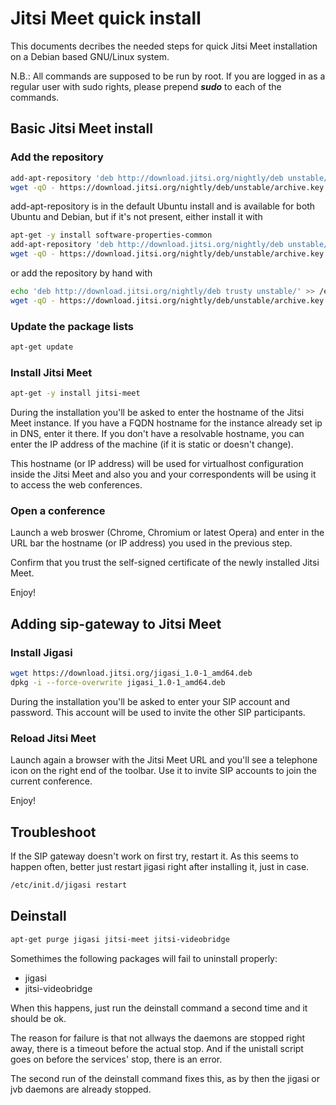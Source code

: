 # Jitsi Meet quick install

This documents decribes the needed steps for quick Jitsi Meet installation on a Debian based GNU/Linux system.

N.B.: All commands are supposed to be run by root. If you are logged in as a regular user with sudo rights, please prepend ___sudo___ to each of the commands.

## Basic Jitsi Meet install

### Add the repository

```sh
add-apt-repository 'deb http://download.jitsi.org/nightly/deb unstable/'
wget -qO - https://download.jitsi.org/nightly/deb/unstable/archive.key | apt-key add -
```

add-apt-repository is in the default Ubuntu install and is available for both Ubuntu and Debian, but if it's not present, either install it with

```sh
apt-get -y install software-properties-common
add-apt-repository 'deb http://download.jitsi.org/nightly/deb unstable/'
wget -qO - https://download.jitsi.org/nightly/deb/unstable/archive.key | apt-key add -
```

or add the repository by hand with

```sh
echo 'deb http://download.jitsi.org/nightly/deb trusty unstable/' >> /etc/apt/sources.list
wget -qO - https://download.jitsi.org/nightly/deb/unstable/archive.key | apt-key add -
```

### Update the package lists

```sh
apt-get update
```

### Install Jitsi Meet

```sh
apt-get -y install jitsi-meet
```

During the installation you'll be asked to enter the hostname of the Jitsi Meet instance. If you have a FQDN hostname for the instance already set ip in DNS, enter it there. If you don't have a resolvable hostname, you can enter the IP address of the machine (if it is static or doesn't change).

This hostname (or IP address) will be used for virtualhost configuration inside the Jitsi Meet and also you and your correspondents will be using it to access the web conferences.

### Open a conference

Launch a web broswer (Chrome, Chromium or latest Opera) and enter in the URL bar the hostname (or IP address) you used in the previous step.

Confirm that you trust the self-signed certificate of the newly installed Jitsi Meet.

Enjoy!

## Adding sip-gateway to Jitsi Meet

### Install Jigasi

```sh
wget https://download.jitsi.org/jigasi_1.0-1_amd64.deb
dpkg -i --force-overwrite jigasi_1.0-1_amd64.deb
```

During the installation you'll be asked to enter your SIP account and password. This account will be used to invite the other SIP participants.

### Reload Jitsi Meet

Launch again a browser with the Jitsi Meet URL and you'll see a telephone icon on the right end of the toolbar. Use it to invite SIP accounts to join the current conference.

Enjoy!

## Troubleshoot

If the SIP gateway doesn't work on first try, restart it.
As this seems to happen often, better just restart jigasi right after installing it, just in case.

```sh
/etc/init.d/jigasi restart
```

## Deinstall

```sh
apt-get purge jigasi jitsi-meet jitsi-videobridge
```

Somethimes the following packages will fail to uninstall properly:

- jigasi
- jitsi-videobridge

When this happens, just run the deinstall command a second time and it should be ok.

The reason for failure is that not allways the daemons are stopped right away, there is a timeout before the actual stop. And if the unistall script goes on before the services' stop, there is an error.

The second run of the deinstall command fixes this, as by then the jigasi or jvb daemons are already stopped.
